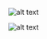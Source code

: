 ![alt text](https://github.com/JermYeWorm/Neural_Interface_Chip/blob/main/architecture.png?raw=true)

![alt text](https://github.com/JermYeWorm/Neural_Interface_Chip/blob/main/full_chip_layout.png?raw=true)